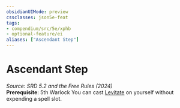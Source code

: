 ```yaml
---
obsidianUIMode: preview
cssclasses: json5e-feat
tags:
- compendium/src/5e/xphb
- optional-feature/ei
aliases: ["Ascendant Step"]
---
```

# Ascendant Step
*Source: SRD 5.2 and the Free Rules (2024)*  
**Prerequisite**: 5th Warlock
You can cast [Levitate](compendium/spells/levitate-xphb.md) on yourself without expending a spell slot.